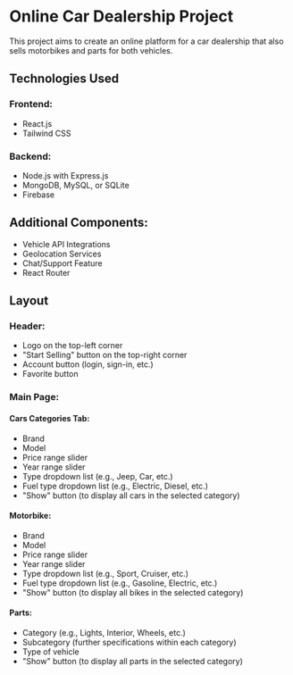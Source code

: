 # Online Car Dealership Project

This project aims to create an online platform for a car dealership that also sells motorbikes and parts for both vehicles.

## Technologies Used

### Frontend:

- React.js
- Tailwind CSS

### Backend:

- Node.js with Express.js
- MongoDB, MySQL, or SQLite
- Firebase

## Additional Components:

- Vehicle API Integrations
- Geolocation Services
- Chat/Support Feature
- React Router

## Layout

### Header:

- Logo on the top-left corner
- "Start Selling" button on the top-right corner
- Account button (login, sign-in, etc.)
- Favorite button

### Main Page:

#### Cars Categories Tab:

- Brand
- Model
- Price range slider
- Year range slider
- Type dropdown list (e.g., Jeep, Car, etc.)
- Fuel type dropdown list (e.g., Electric, Diesel, etc.)
- "Show" button (to display all cars in the selected category)

#### Motorbike:

- Brand
- Model
- Price range slider
- Year range slider
- Type dropdown list (e.g., Sport, Cruiser, etc.)
- Fuel type dropdown list (e.g., Gasoline, Electric, etc.)
- "Show" button (to display all bikes in the selected category)

#### Parts:

- Category (e.g., Lights, Interior, Wheels, etc.)
- Subcategory (further specifications within each category)
- Type of vehicle
- "Show" button (to display all parts in the selected category)



 


